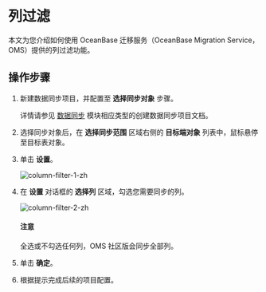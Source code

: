 # 列过滤

本文为您介绍如何使用 OceanBase 迁移服务（OceanBase Migration Service，OMS）提供的列过滤功能。

## 操作步骤

1. 新建数据同步项目，并配置至 **选择同步对象** 步骤。

   详情请参见 [数据同步](../100.data-synchronization-overview.md) 模块相应类型的创建数据同步项目文档。

2. 选择同步对象后，在 **选择同步范围** 区域右侧的 **目标端对象** 列表中，鼠标悬停至目标表对象。

3. 单击 **设置**。

   ![column-filter-1-zh](https://obbusiness-private.oss-cn-shanghai.aliyuncs.com/doc/img/oms/oms-enterprise/column-filter-1-zh.png)

4. 在 **设置** 对话框的 **选择列** 区域，勾选您需要同步的列。

   ![column-filter-2-zh](https://obbusiness-private.oss-cn-shanghai.aliyuncs.com/doc/img/oms/oms-enterprise/column-filter-2-zh.png)

   <main id="notice" type='notice'>
   <h4>注意</h4>
   <p>全选或不勾选任何列，OMS 社区版会同步全部列。</p>
   </main>

5. 单击 **确定**。

6. 根据提示完成后续的项目配置。
